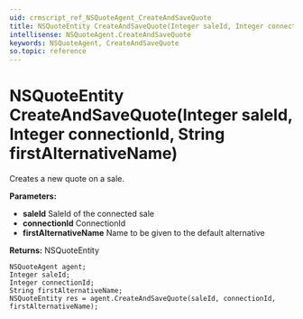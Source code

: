 ```yaml
---
uid: crmscript_ref_NSQuoteAgent_CreateAndSaveQuote
title: NSQuoteEntity CreateAndSaveQuote(Integer saleId, Integer connectionId, String firstAlternativeName)
intellisense: NSQuoteAgent.CreateAndSaveQuote
keywords: NSQuoteAgent, CreateAndSaveQuote
so.topic: reference
---
```


# NSQuoteEntity CreateAndSaveQuote(Integer saleId, Integer connectionId, String firstAlternativeName)

Creates a new quote on a sale.

**Parameters:**
 - **saleId** SaleId of the connected sale
 - **connectionId** ConnectionId
 - **firstAlternativeName** Name to be given to the default alternative

**Returns:** NSQuoteEntity

```crmscript
NSQuoteAgent agent;
Integer saleId;
Integer connectionId;
String firstAlternativeName;
NSQuoteEntity res = agent.CreateAndSaveQuote(saleId, connectionId, firstAlternativeName);
```

